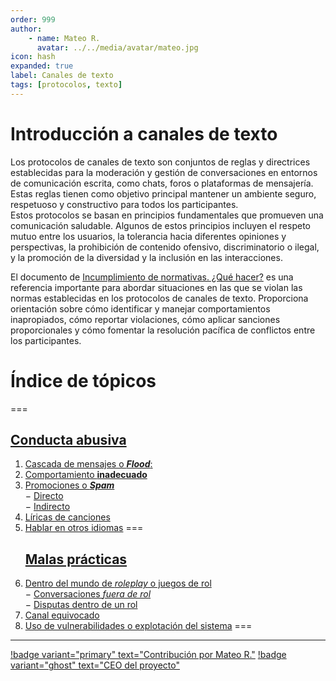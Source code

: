 ```yaml
---
order: 999
author: 
    - name: Mateo R.
      avatar: ../../media/avatar/mateo.jpg
icon: hash
expanded: true
label: Canales de texto
tags: [protocolos, texto]
---
```


# Introducción a canales de texto
Los protocolos de canales de texto son conjuntos de reglas y directrices establecidas para la moderación y gestión de conversaciones en entornos de comunicación escrita, como chats, foros o plataformas de mensajería. Estas reglas tienen como objetivo principal mantener un ambiente seguro, respetuoso y constructivo para todos los participantes.
<br>
Estos protocolos se basan en principios fundamentales que promueven una comunicación saludable. Algunos de estos principios incluyen el respeto mutuo entre los usuarios, la tolerancia hacia diferentes opiniones y perspectivas, la prohibición de contenido ofensivo, discriminatorio o ilegal, y la promoción de la diversidad y la inclusión en las interacciones.

El documento de [Incumplimiento de normativas. ¿Qué hacer?](../Generales/Sanciones/incumplimiento-de-las-normas.md) es una referencia importante para abordar situaciones en las que se violan las normas establecidas en los protocolos de canales de texto. Proporciona orientación sobre cómo identificar y manejar comportamientos inapropiados, cómo reportar violaciones, cómo aplicar sanciones proporcionales y cómo fomentar la resolución pacífica de conflictos entre los participantes.

# Índice de tópicos

=== <h2>[Conducta abusiva](./conducta-abusiva.md)</h2>
1. [Cascada de mensajes o _**Flood**_:](./conducta-abusiva.md#cascada-de-mensajes-o-flood)
2. [Comportamiento **inadecuado**](./conducta-abusiva.md#comportamiento-inadecuado)
3. [Promociones o _**Spam**_](./conducta-abusiva.md#promociones-o-spam)
<br>− [Directo](./conducta-abusiva.md#h3-promociones-directas-h3)
<br>− [Indirecto](./conducta-abusiva.md#h3-promociones-indirectas-h3)
4. [Líricas de canciones](./conducta-abusiva.md#líricas-de-canciones)
5. [Hablar en otros idiomas](./conducta-abusiva.md#hablar-en-otros-idiomas)
=== <h2>[Malas prácticas](./malas-practicas.md)</h2>
6. [Dentro del mundo de _roleplay_ o juegos de rol](./malas-practicas.md#dentro-del-mundo-de-roleplay-o-juegos-de-rol)
<br>− [Conversaciones _fuera de rol_](./malas-practicas.md#conversaciones-fuera-de-rol)
<br>− [Disputas dentro de un rol](./malas-practicas.md#disputas-dentro-de-un-rol)
7. [Canal equivocado](./malas-practicas.md#canal-equivocado)
8. [Uso de vulnerabilidades o explotación del sistema](./malas-practicas.md#uso-de-vulnerabilidades-o-explotación-del-sistema)
=== 


---
[!badge variant="primary" text="Contribución por Mateo R."](https://mateo.ltd/) [!badge variant="ghost" text="CEO del proyecto"](https://mateo.ltd/)